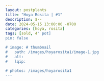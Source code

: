 ```yaml
---
layout: postplants
title: "Hoya Rosita | #1"
description: $--
date: 2024-05-15 13:00:00 -0700
categories: [hoya, rosita]
tags: [sold, 4" pot]
pin: false

# image: # thumbnail
#   path: /images/hoyarosita1/image-1.jpg
#   alt:
#   lqip:

# photos: /images/hoyarosita1
---
```


